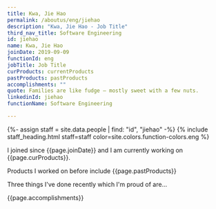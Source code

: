 ```yaml
---
title: Kwa, Jie Hao
permalink: /aboutus/eng/jiehao
description: "Kwa, Jie Hao - Job Title"
third_nav_title: Software Engineering
id: jiehao
name: Kwa, Jie Hao
joinDate: 2019-09-09
functionId: eng
jobTitle: Job Title
curProducts: currentProducts
pastProducts: pastProducts
accomplishments: ""
quote: Families are like fudge – mostly sweet with a few nuts.
linkedinId: jiehao
functionName: Software Engineering

---
```


{%- assign staff = site.data.people | find: "id", "jiehao" -%}
{% include staff_heading.html staff=staff color=site.colors.function-colors.eng %}

<p>I joined since {{page.joinDate}} and I am currently working on {{page.curProducts}}.</p>

<p>Products I worked on before include {{page.pastProducts}}</p>

<p>Three things I've done recently which I'm proud of are...</p>
{{page.accomplishments}}
